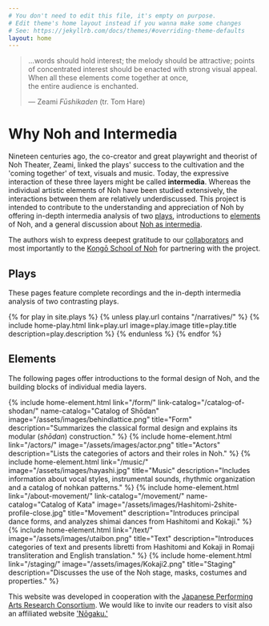 ```yaml
---
# You don't need to edit this file, it's empty on purpose.
# Edit theme's home layout instead if you wanna make some changes
# See: https://jekyllrb.com/docs/themes/#overriding-theme-defaults
layout: home
---
```


<div
  class="home__hero"
  style="background-image: url('/assets/images/Hashi3.jpg');"
>
  <div class="wrapper">
    <div class="home__hero-content">
      <blockquote>
        <p class="blockquote__paragraph">
          …words should hold interest; the melody should be attractive; points
          of concentrated interest should be enacted with strong visual appeal.
          <br />When all these elements come together at once, <br />the entire
          audience is enchanted.
        </p>
        <p class="blockquote__footer">
          — Zeami <em>Fūshikaden</em> (tr. Tom Hare)
        </p>
      </blockquote>
    </div>
  </div>
</div>
<div class="home__intermedia">
  <div class="wrapper">
    <h1 class="home-section__title">Why Noh and Intermedia</h1>
    <p class="home__intermedia-description">
      Nineteen centuries ago, the co-creator and great playwright and theorist
      of Noh Theater, Zeami, linked the plays' success to the cultivation and
      the 'coming together' of text, visuals and music. Today, the expressive
      interaction of these three layers might be called
      <strong>intermedia</strong>. Whereas the individual artistic elements of
      Noh have been studied extensively, the interactions between them are
      relatively underdiscussed. This project is intended to contribute to the
      understanding and appreciation of Noh by offering in-depth intermedia
      analysis of two <a href="#Plays">plays</a>, introductions to
      <a href="#Elements">elements</a> of Noh, and a general discussion about
      <a href="/noh-as-intermedia/">Noh as intermedia</a>.
    </p>
    <p class="home__intermedia-description">
      The authors wish to express deepest gratitude to our
      <a href="/credits/">collaborators</a> and most importantly to the
      <a href="http://www.kongou-net.com/index.html">Kongō School of Noh</a> for
      partnering with the project.
    </p>
  </div>
</div>

<div class="home__plays">
  <div class="wrapper">
    <h2 id="Plays" class="home-section__title">Plays</h2>
    <p class="home__intermedia-description">
      These pages feature complete recordings and the in-depth intermedia
      analysis of two contrasting plays.
    </p>
    {% for play in site.plays %} {% unless play.url contains "/narratives/" %}
    {% include home-play.html link=play.url image=play.image title=play.title
    description=play.description %} {% endunless %} {% endfor %}
  </div>
</div>
<div class="home__elements">
  <div class="wrapper">
    <h2 id="Elements" class="home-section__title">Elements</h2>
    <p class="home__intermedia-description">
      The following pages offer introductions to the formal design of Noh, and
      the building blocks of individual media layers.
    </p>
    <div class="home-elements">
      <!-- prettier-ignore -->
      {% include home-element.html link="/form/"
      link-catalog="/catalog-of-shodan/" name-catalog="Catalog of Shōdan"
      image="/assets/images/behindlattice.png" title="Form"
      description="Summarizes the classical formal design and explains its
      modular (<em>shōdan</em>) construction." %} {% include home-element.html
      link="/actors/" image="/assets/images/actor.png" title="Actors"
      description="Lists the categories of actors and their roles in Noh." %} {%
      include home-element.html link="/music/"
      image="/assets/images/hayashi.jpg" title="Music" description="Includes
      information about vocal styles, instrumental sounds, rhythmic organization
      and a catalog of nohkan patterns." %} {% include home-element.html
      link="/about-movement/" link-catalog="/movement/" name-catalog="Catalog of
      Kata" image="/assets/images/Hashitomi-2shite-profile-close.jpg"
      title="Movement" description="Introduces principal dance forms, and
      analyzes shimai dances from Hashitomi and Kokaji." %} {% include
      home-element.html link="/text/" image="/assets/images/utaibon.png"
      title="Text" description="Introduces categories of text and presents
      libretti from Hashitomi and Kokaji in Romaji transliteration and English
      translation." %} {% include home-element.html link="/staging/"
      image="/assets/images/Kokaji2.png" title="Staging" description="Discusses
      the use of the Noh stage, masks, costumes and properties." %}
    </div>
  </div>
</div>
<div class="home__website">
  <div class="wrapper">
    <p class="home__website-description">
      This website was developed in cooperation with the
      <a href="https://jparc.online/">
        Japanese Performing Arts Research Consortium</a
      >. We would like to invite our readers to visit also an affiliated website
      <a href="https://jparc.online/nogaku/">'Nōgaku.' </a>
    </p>
  </div>
</div>

<!-- prettier-ignore -->
